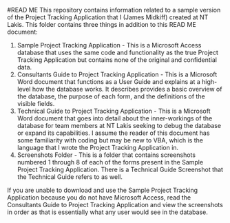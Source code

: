 #READ ME
This repository contains information related to a sample version of the Project Tracking Application that I (James Midkiff) created at NT Lakis. This folder contains three things in addition to this READ ME document:

1)	Sample Project Tracking Application - This is a Microsoft Access database that uses the same code and functionality as the true Project Tracking Application but contains none of the original and confidential data. 
2)	Consultants Guide to Project Tracking Application - This is a Microsoft Word document that functions as a User Guide and explains at a high-level how the database works. It describes provides a basic overview of the database, the purpose of each form, and the definitions of the visible fields. 
3)	Technical Guide to Project Tracking Application - This is a Microsoft Word document that goes into detail about the inner-workings of the database for team members at NT Lakis seeking to debug the database or expand its capabilities. I assume the reader of this document has some familiarity with coding but may be new to VBA, which is the language that I wrote the Project Tracking Application in. 
4)	Screenshots Folder - This is a folder that contains screenshots numbered 1 through 8 of each of the forms present in the Sample Project Tracking Application. There is a Technical Guide Screenshot that the Technical Guide refers to as well. 

If you are unable to download and use the Sample Project Tracking Application because you do not have Microsoft Access, read the Consultants Guide to Project Tracking Application and view the screenshots in order as that is essentially what any user would see in the database. 
